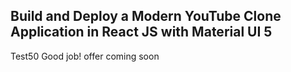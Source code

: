 ## Build and Deploy a Modern YouTube Clone Application in React JS with Material UI 5
Test50 Good job! offer coming soon
